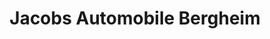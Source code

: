 ---
title: "Jacobs Automobile Bergheim"
url: /bergheim/jacobs-automobile-bergheim/
shop: Autohaus
---